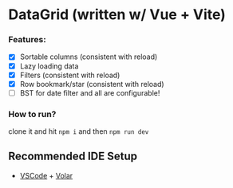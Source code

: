 # DataGrid (written w/ Vue + Vite)

### Features:
- [x] Sortable columns (consistent with reload)
- [x] Lazy loading data
- [x] Filters (consistent with reload)
- [x] Row bookmark/star (consistent with reload)
- [ ] BST for date filter
and all are configurable!

### How to run?
clone it and hit `npm i` and then `npm run dev`

## Recommended IDE Setup

- [VSCode](https://code.visualstudio.com/) + [Volar](https://marketplace.visualstudio.com/items?itemName=johnsoncodehk.volar)
